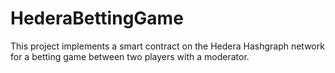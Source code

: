 # HederaBettingGame
This project implements a smart contract on the Hedera Hashgraph network for a betting game between two players with a moderator.
